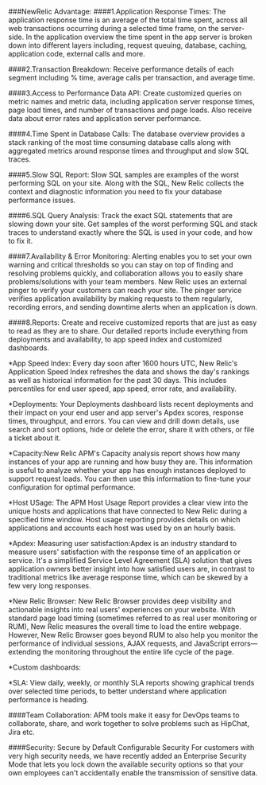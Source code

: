 ###NewRelic Advantage:
####1.Application Response Times:
The application response time is an average of the total time spent, across all web transactions occurring during a selected time frame, on the server-side. In the application overview the time spent in the app server is broken down into different layers including, request queuing, database, caching, application code, external calls and more.

####2.Transaction Breakdown:
Receive performance details of each segment including % time, average calls per transaction, and average time.

####3.Access to Performance Data API:
Create customized queries on metric names and metric data, including application server response times, page load times, and number of transactions and page loads. Also receive data about error rates and application server performance.

####4.Time Spent in Database Calls:
The database overview provides a stack ranking of the most time consuming database calls along with aggregated metrics around response times and throughput and slow SQL traces.

####5.Slow SQL Report:
Slow SQL samples are examples of the worst performing SQL on your site. Along with the SQL, New Relic collects the context and diagnostic information you need to fix your database performance issues.

####6.SQL Query Analysis:
Track the exact SQL statements that are slowing down your site. Get samples of the worst performing SQL and stack traces to understand exactly where the SQL is used in your code, and how to fix it.

####7.Availability & Error Monitoring:
Alerting enables you to set your own warning and critical thresholds so you can stay on top of finding and resolving problems quickly, and collaboration allows you to easily share problems/solutions with your team members.
New Relic uses an external pinger to verify your customers can reach your site. The pinger service verifies application availability by making requests to them regularly, recording errors, and sending downtime alerts when an application is down.

####8.Reports:
Create and receive customized reports that are just as easy to read as they are to share. Our detailed reports include everything from deployments and availability, to app speed index and customized dashboards.

*App Speed Index: Every day soon after 1600 hours UTC, New Relic's Application Speed Index refreshes the data and shows the day's rankings as well as historical information for the past 30 days. This includes percentiles for end user speed, app speed, error rate, and availability.

*Deployments: Your Deployments dashboard lists recent deployments and their impact on your end user and app server's Apdex scores, response times, throughput, and errors. You can view and drill down details, use search and sort options, hide or delete the error, share it with others, or file a ticket about it.

*Capacity:New Relic APM's Capacity analysis report shows how many instances of your app are running and how busy they are. This information is useful to analyze whether your app has enough instances deployed to support request loads. You can then use this information to fine-tune your configuration for optimal performance.

*Host USage: The APM Host Usage Report provides a clear view into the unique hosts and applications that have connected to New Relic during a specified time window. Host usage reporting provides details on which applications and accounts each host was used by on an hourly basis.

*Apdex: Measuring user satisfaction:Apdex  is an industry standard to measure users' satisfaction with the response time of an application or service. It's a simplified Service Level Agreement (SLA) solution that gives application owners better insight into how satisfied users are, in contrast to traditional metrics like average response time, which can be skewed by a few very long responses.

*New Relic Browser: New Relic Browser provides deep visibility and actionable insights into real users' experiences on your website. With standard page load timing (sometimes referred to as real user monitoring or RUM), New Relic measures the overall time to load the entire webpage. However, New Relic Browser goes beyond RUM to also help you monitor the performance of individual sessions, AJAX requests, and JavaScript errors—extending the monitoring throughout the entire life cycle of the page.

*Custom dashboards: 

*SLA: View daily, weekly, or monthly SLA reports showing graphical trends over selected time periods, to better understand where application performance is heading. 

####Team Collaboration: 
APM tools make it easy for DevOps teams to collaborate, share, and work together to solve problems such as HipChat, Jira etc.

####Security:
Secure by Default
Configurable Security
For customers with very high security needs, we have recently added an Enterprise Security Mode that lets you lock down the available security options so that your own employees can't accidentally enable the transmission of sensitive data.


